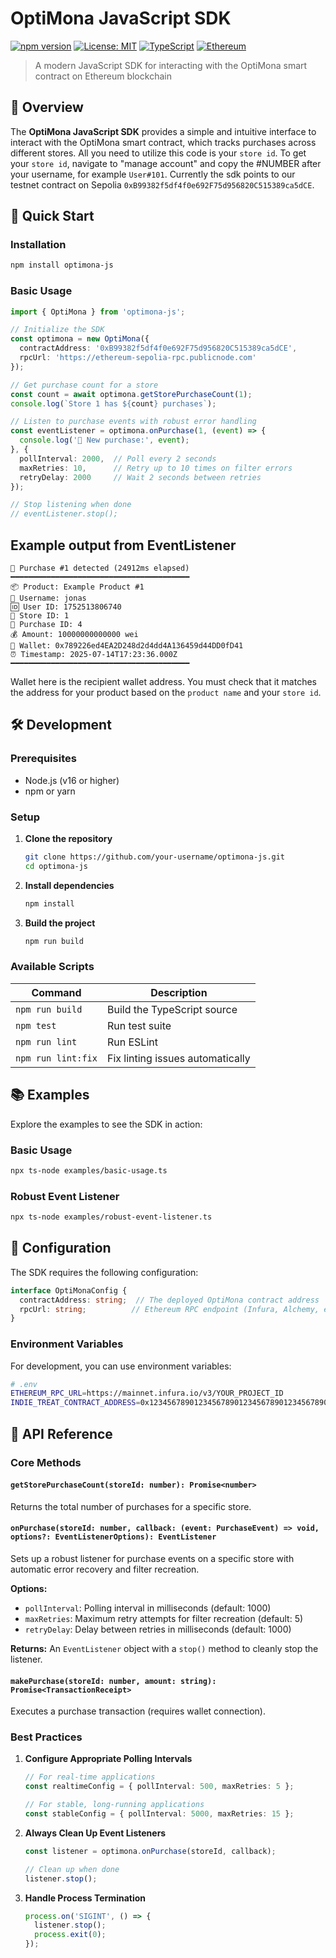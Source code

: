 # OptiMona JavaScript SDK

[![npm version](https://badge.fury.io/js/optimona-js.svg)](https://badge.fury.io/js/optimona-js)
[![License: MIT](https://img.shields.io/badge/License-MIT-yellow.svg)](https://opensource.org/licenses/MIT)
[![TypeScript](https://img.shields.io/badge/TypeScript-007ACC?logo=typescript&logoColor=white)](https://www.typescriptlang.org/)
[![Ethereum](https://img.shields.io/badge/Ethereum-3C3C3D?logo=ethereum&logoColor=white)](https://ethereum.org/)

> A modern JavaScript SDK for interacting with the OptiMona smart contract on Ethereum blockchain

## 📖 Overview

The **OptiMona JavaScript SDK** provides a simple and intuitive interface to interact with the OptiMona smart contract, which tracks purchases across different stores.
All you need to utilize this code is your `store id`. To get your `store id`, navigate to "manage account" and copy the #NUMBER after your username, for example `User#101`.
Currently the sdk points to our testnet contract on Sepolia `0xB99382f5df4f0e692F75d956820C515389ca5dCE`.


## 🚀 Quick Start

### Installation

```bash
npm install optimona-js
```

### Basic Usage

```typescript
import { OptiMona } from 'optimona-js';

// Initialize the SDK
const optimona = new OptiMona({
  contractAddress: '0xB99382f5df4f0e692F75d956820C515389ca5dCE',
  rpcUrl: 'https://ethereum-sepolia-rpc.publicnode.com'
});

// Get purchase count for a store
const count = await optimona.getStorePurchaseCount(1);
console.log(`Store 1 has ${count} purchases`);

// Listen to purchase events with robust error handling
const eventListener = optimona.onPurchase(1, (event) => {
  console.log('🎉 New purchase:', event);
}, {
  pollInterval: 2000,  // Poll every 2 seconds
  maxRetries: 10,      // Retry up to 10 times on filter errors
  retryDelay: 2000     // Wait 2 seconds between retries
});

// Stop listening when done
// eventListener.stop();
```


## Example output from EventListener
```
🎉 Purchase #1 detected (24912ms elapsed)
━━━━━━━━━━━━━━━━━━━━━━━━━━━━━━━━━━━━━━━━
📦 Product: Example Product #1
👤 Username: jonas
🆔 User ID: 1752513806740
🏪 Store ID: 1
🛒 Purchase ID: 4
💰 Amount: 10000000000000 wei
👛 Wallet: 0x789226ed4EA2D248d2d4dd4A136459d44DD0fD41
⏰ Timestamp: 2025-07-14T17:23:36.000Z
━━━━━━━━━━━━━━━━━━━━━━━━━━━━━━━━━━━━━━━━
```
Wallet here is the recipient wallet address. You must check that it matches the address for your product based on the `product name` and your `store id`.

## 🛠️ Development

### Prerequisites

- Node.js (v16 or higher)
- npm or yarn

### Setup

1. **Clone the repository**
   ```bash
   git clone https://github.com/your-username/optimona-js.git
   cd optimona-js
   ```

2. **Install dependencies**
   ```bash
   npm install
   ```

3. **Build the project**
   ```bash
   npm run build
   ```

### Available Scripts

| Command | Description |
|---------|-------------|
| `npm run build` | Build the TypeScript source |
| `npm test` | Run test suite |
| `npm run lint` | Run ESLint |
| `npm run lint:fix` | Fix linting issues automatically |

## 📚 Examples

Explore the examples to see the SDK in action:

### Basic Usage
```bash
npx ts-node examples/basic-usage.ts
```

### Robust Event Listener
```bash
npx ts-node examples/robust-event-listener.ts
```

## 🔧 Configuration

The SDK requires the following configuration:

```typescript
interface OptiMonaConfig {
  contractAddress: string;  // The deployed OptiMona contract address
  rpcUrl: string;          // Ethereum RPC endpoint (Infura, Alchemy, etc.)
}
```

### Environment Variables

For development, you can use environment variables:

```bash
# .env
ETHEREUM_RPC_URL=https://mainnet.infura.io/v3/YOUR_PROJECT_ID
INDIE_TREAT_CONTRACT_ADDRESS=0x1234567890123456789012345678901234567890
```

## 📖 API Reference

### Core Methods

#### `getStorePurchaseCount(storeId: number): Promise<number>`
Returns the total number of purchases for a specific store.

#### `onPurchase(storeId: number, callback: (event: PurchaseEvent) => void, options?: EventListenerOptions): EventListener`
Sets up a robust listener for purchase events on a specific store with automatic error recovery and filter recreation.

**Options:**
- `pollInterval`: Polling interval in milliseconds (default: 1000)
- `maxRetries`: Maximum retry attempts for filter recreation (default: 5)
- `retryDelay`: Delay between retries in milliseconds (default: 1000)

**Returns:** An `EventListener` object with a `stop()` method to cleanly stop the listener.

#### `makePurchase(storeId: number, amount: string): Promise<TransactionReceipt>`
Executes a purchase transaction (requires wallet connection).


### Best Practices

1. **Configure Appropriate Polling Intervals**
   ```typescript
   // For real-time applications
   const realtimeConfig = { pollInterval: 500, maxRetries: 5 };
   
   // For stable, long-running applications
   const stableConfig = { pollInterval: 5000, maxRetries: 15 };
   ```

2. **Always Clean Up Event Listeners**
   ```typescript
   const listener = optimona.onPurchase(storeId, callback);
   
   // Clean up when done
   listener.stop();
   ```

3. **Handle Process Termination**
   ```typescript
   process.on('SIGINT', () => {
     listener.stop();
     process.exit(0);
   });
   ```